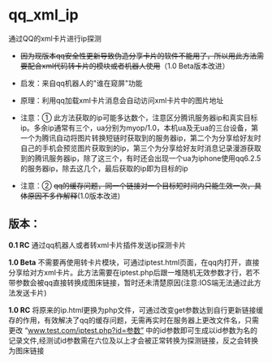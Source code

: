<h1>qq_xml_ip</h1>
通过QQ的xml卡片进行ip探测

- ~~因为现版本qq安全性更新导致伪造分享卡片的软件不能用了，所以用此方法需要配合xml代码转卡片的模块或者机器人使用~~（1.0 Beta版本改进）

- 启发：来自qq机器人的"谁在窥屏"功能
- 原理：利用qq加载xml卡片消息会自动访问xml卡片中的图片地址

- 注意：① 此方法获取的ip可能多达数个，注意区分腾讯服务器ip和真实目标ip。多余ip通常有三个，ua分别为myop/1.0，本机ua及无ua的三台设备，第一个为腾讯自动将图片转换短链时获取到的服务器ip，第二个为分享给好友时自己的手机会预览图片获取到的ip，第三个为分享给好友时消息记录漫游获取到的腾讯服务器ip，除了这三个，有时还会出现一个ua为iphone使用qq6.2.5的服务器ip，除去这几个，最后获取的ip即为目标的ip

- 注意：② ~~qq的缓存问题，同一个链接对一个目标短时间内只能生效一次，具体原因不多作解释~~(1.0版本改进)
<h2>版本：</h2>

**0.1 RC** 通过qq机器人或者转xml卡片插件发送ip探测卡片

**1.0 Beta** 不需要再使用转卡片模块，可通过iptest.html页面，在qq内打开，直接分享给对方xml卡片。此方法需要在iptest.php后跟一堆随机无效参数才行，若不带参数会被qq直接转换成图床链接，暂时还未清楚原因(注意:IOS端无法通过此方法发送卡片)

**1.0 RC** 将原来的ip.html更换为php文件，可通过改变get参数达到自行更新链接缓存的作用，有效解决了qq的缓存问题，无需再实时在服务器上更改文件名，只需更改 “www.test.com/iptest.php?id=参数” 中的id参数即可生成以id参数为名的记录文件,经测试id参数需在六位及以上才会被正常转换为探测链接，反之会转换为图床链接
